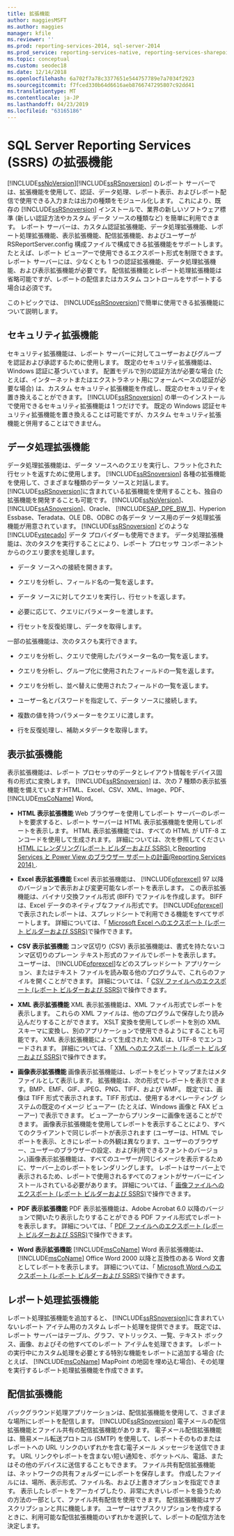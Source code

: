 ```yaml
---
title: 拡張機能
author: maggiesMSFT
ms.author: maggies
manager: kfile
ms.reviewer: ''
ms.prod: reporting-services-2014, sql-server-2014
ms.prod_service: reporting-services-native, reporting-services-sharepoint
ms.topic: conceptual
ms.custom: seodec18
ms.date: 12/14/2018
ms.openlocfilehash: 6a702f7a78c3377651e544757789e7a7034f2923
ms.sourcegitcommit: f7fced330b64d6616aeb8766747295807c92dd41
ms.translationtype: MT
ms.contentlocale: ja-JP
ms.lasthandoff: 04/23/2019
ms.locfileid: "63165186"
---
```

# <a name="extensions-for-sql-server-reporting-services-ssrs"></a>SQL Server Reporting Services (SSRS) の拡張機能

  [!INCLUDE[ssNoVersion](../includes/ssnoversion-md.md)][!INCLUDE[ssRSnoversion](../includes/ssrsnoversion-md.md)] のレポート サーバーでは、拡張機能を使用して、認証、データ処理、レポート表示、およびレポート配信で使用できる入力または出力の種類をモジュール化します。 これにより、既存の [!INCLUDE[ssRSnoversion](../includes/ssrsnoversion-md.md)] インストールで、業界の新しいソフトウェア標準 (新しい認証方法やカスタム データ ソースの種類など) を簡単に利用できます。 レポート サーバーは、カスタム認証拡張機能、データ処理拡張機能、レポート処理拡張機能、表示拡張機能、配信拡張機能、およびユーザーが RSReportServer.config 構成ファイルで構成できる拡張機能をサポートします。 たとえば、レポート ビューアーで使用できるエクスポート形式を制限できます。 レポート サーバーには、少なくとも 1 つの認証拡張機能、データ処理拡張機能、および表示拡張機能が必要です。 配信拡張機能とレポート処理拡張機能は省略可能ですが、レポートの配信またはカスタム コントロールをサポートする場合は必須です。  
  
 このトピックでは、 [!INCLUDE[ssRSnoversion](../includes/ssrsnoversion-md.md)]で簡単に使用できる拡張機能について説明します。  
  
## <a name="security-extensions"></a>セキュリティ拡張機能

 セキュリティ拡張機能は、レポート サーバーに対してユーザーおよびグループを認証および承認するために使用します。 既定のセキュリティ拡張機能は、Windows 認証に基づいています。 配置モデルで別の認証方法が必要な場合 (たとえば、インターネットまたはエクストラネット用にフォームベースの認証が必要な場合) は、カスタム セキュリティ拡張機能を作成し、既定のセキュリティを置き換えることができます。 [!INCLUDE[ssRSnoversion](../includes/ssrsnoversion-md.md)] の単一のインストールで使用できるセキュリティ拡張機能は 1 つだけです。 既定の Windows 認証セキュリティ拡張機能を置き換えることは可能ですが、カスタム セキュリティ拡張機能と併用することはできません。  
  
## <a name="data-processing-extensions"></a>データ処理拡張機能

 データ処理拡張機能は、データ ソースへのクエリを実行し、フラット化された行セットを返すために使用します。 [!INCLUDE[ssRSnoversion](../includes/ssrsnoversion-md.md)] 各種の拡張機能を使用して、さまざまな種類のデータ ソースと対話します。 [!INCLUDE[ssRSnoversion](../includes/ssrsnoversion-md.md)]に含まれている拡張機能を使用することも、独自の拡張機能を開発することも可能です。 [!INCLUDE[ssNoVersion](../includes/ssnoversion-md.md)]、 [!INCLUDE[ssASnoversion](../includes/ssasnoversion-md.md)]、Oracle、 [!INCLUDE[SAP_DPE_BW_1](../includes/sap-dpe-bw-1-md.md)]、Hyperion Essbase、Teradata、OLE DB、ODBC の各データ ソース用のデータ処理拡張機能が用意されています。 [!INCLUDE[ssRSnoversion](../includes/ssrsnoversion-md.md)] どのような [!INCLUDE[vstecado](../includes/vstecado-md.md)] データ プロバイダーも使用できます。 データ処理拡張機能は、次のタスクを実行することにより、レポート プロセッサ コンポーネントからのクエリ要求を処理します。  
  
- データ ソースへの接続を開きます。  
  
- クエリを分析し、フィールド名の一覧を返します。  
  
- データ ソースに対してクエリを実行し、行セットを返します。  
  
- 必要に応じて、クエリにパラメーターを渡します。  
  
- 行セットを反復処理し、データを取得します。  
  
一部の拡張機能は、次のタスクも実行できます。  
  
- クエリを分析し、クエリで使用したパラメーター名の一覧を返します。  
  
- クエリを分析し、グループ化に使用されたフィールドの一覧を返します。  
  
- クエリを分析し、並べ替えに使用されたフィールドの一覧を返します。  
  
- ユーザー名とパスワードを指定して、データ ソースに接続します。  
  
- 複数の値を持つパラメーターをクエリに渡します。  
  
- 行を反復処理し、補助メタデータを取得します。  
  
## <a name="rendering-extensions"></a>表示拡張機能

 表示拡張機能は、レポート プロセッサのデータとレイアウト情報をデバイス固有の形式に変換します。 [!INCLUDE[ssRSnoversion](../includes/ssrsnoversion-md.md)] は、次の 7 種類の表示拡張機能を備えています:HTML、Excel、CSV、XML、Image、PDF、[!INCLUDE[msCoName](../includes/msconame-md.md)] Word。  
  
- **HTML 表示拡張機能** Web ブラウザーを使用してレポート サーバーのレポートを要求すると、レポート サーバーは HTML 表示拡張機能を使用してレポートを表示します。 HTML 表示拡張機能では、すべての HTML が UTF-8 エンコードを使用して生成されます。 詳細については、次を参照してください[HTML にレンダリング&#40;レポート ビルダーおよび SSRS&#41; ](report-builder/rendering-to-html-report-builder-and-ssrs.md)と[Reporting Services と Power View のブラウザー サポートの計画&#40;Reporting Services 2014&#41; ](../../2014/reporting-services/browser-support-for-reporting-services-and-power-view.md).  
  
- **Excel 表示拡張機能** Excel 表示拡張機能は、 [!INCLUDE[ofprexcel](../includes/ofprexcel-md.md)] 97 以降のバージョンで表示および変更可能なレポートを表示します。 この表示拡張機能は、バイナリ交換ファイル形式 (BIFF) でファイルを作成します。 BIFF は、Excel データのネイティブなファイル形式です。 [!INCLUDE[ofprexcel](../includes/ofprexcel-md.md)] で表示されたレポートは、スプレッドシートで利用できる機能をすべてサポートします。 詳細については、「 [Microsoft Excel へのエクスポート &#40;レポート ビルダーおよび SSRS&#41;](report-builder/exporting-to-microsoft-excel-report-builder-and-ssrs.md)で操作できます。  
  
- **CSV 表示拡張機能** コンマ区切り (CSV) 表示拡張機能は、書式を持たないコンマ区切りのプレーン テキスト形式のファイルでレポートを表示します。 ユーザーは、 [!INCLUDE[ofprexcel](../includes/ofprexcel-md.md)]などのスプレッドシート アプリケーション、またはテキスト ファイルを読み取る他のプログラムで、これらのファイルを開くことができます。 詳細については、「 [CSV ファイルへのエクスポート &#40;レポート ビルダーおよび SSRS&#41;](report-builder/exporting-to-a-csv-file-report-builder-and-ssrs.md)で操作できます。  
  
- **XML 表示拡張機能** XML 表示拡張機能は、XML ファイル形式でレポートを表示します。 これらの XML ファイルは、他のプログラムで保存したり読み込んだりすることができます。 XSLT 変換を使用してレポートを別の XML スキーマに変換し、別のアプリケーションで使用できるようにすることも可能です。 XML 表示拡張機能によって生成された XML は、UTF-8 でエンコードされます。 詳細については、「 [XML へのエクスポート &#40;レポート ビルダーおよび SSRS&#41;](report-builder/exporting-to-xml-report-builder-and-ssrs.md)で操作できます。  
  
-   **画像表示拡張機能** 画像表示拡張機能は、レポートをビットマップまたはメタファイルとして表示します。 拡張機能は、次の形式でレポートを表示できます。BMP、EMF、GIF、JPEG、PNG、TIFF、および WMF。 既定では、画像は TIFF 形式で表示されます。TIFF 形式は、使用するオペレーティング システムの既定のイメージ ビューアー (たとえば、Windows 画像と FAX ビューアー) で表示できます。 ビューアーからプリンターに画像を送ることができます。 画像表示拡張機能を使用してレポートを表示することにより、すべてのクライアントで同じレポートが表示されます (ユーザーは、HTML でレポートを表示、ときにレポートの外観は異なります、ユーザーのブラウザー、ユーザーのブラウザーの設定、および利用できるフォントのバージョン。)画像表示拡張機能は、すべてのユーザーが同じイメージを表示するために、サーバー上のレポートをレンダリングします。 レポートはサーバー上で表示されるため、レポートで使用されるすべてのフォントがサーバーにインストールされている必要があります。 詳細については、「 [画像ファイルへのエクスポート &#40;レポート ビルダーおよび SSRS&#41;](report-builder/exporting-to-an-image-file-report-builder-and-ssrs.md)で操作できます。  
  
- **PDF 表示拡張機能** PDF 表示拡張機能は、Adobe Acrobat 6.0 以降のバージョンで開いたり表示したりすることができる PDF ファイル形式でレポートを表示します。 詳細については、「 [PDF ファイルへのエクスポート &#40;レポート ビルダーおよび SSRS&#41;](report-builder/exporting-to-a-pdf-file-report-builder-and-ssrs.md)で操作できます。  
  
- **Word 表示拡張機能** [!INCLUDE[msCoName](../includes/msconame-md.md)] Word 表示拡張機能は、 [!INCLUDE[msCoName](../includes/msconame-md.md)] Office Word 2000 以降と互換性のある Word 文書としてレポートを表示します。 詳細については、「 [Microsoft Word へのエクスポート &#40;レポート ビルダーおよび SSRS&#41;](report-builder/exporting-to-microsoft-word-report-builder-and-ssrs.md)で操作できます。  
  
## <a name="report-processing-extensions"></a>レポート処理拡張機能

 レポート処理拡張機能を追加すると、 [!INCLUDE[ssRSnoversion](../includes/ssrsnoversion-md.md)]に含まれていないレポート アイテム用のカスタム レポート処理を提供できます。 既定では、レポート サーバーはテーブル、グラフ、マトリックス、一覧、テキスト ボックス、画像、およびその他すべてのレポート アイテムを処理できます。 レポートの実行中にカスタム処理を必要とする特別な機能をレポートに追加する場合 (たとえば、 [!INCLUDE[msCoName](../includes/msconame-md.md)] MapPoint の地図を埋め込む場合)、その処理を実行するレポート処理拡張機能を作成できます。  
  
## <a name="delivery-extensions"></a>配信拡張機能

 バックグラウンド処理アプリケーションは、配信拡張機能を使用して、さまざまな場所にレポートを配信します。 [!INCLUDE[ssRSnoversion](../includes/ssrsnoversion-md.md)] 電子メールの配信拡張機能とファイル共有の配信拡張機能があります。 電子メール配信拡張機能は、簡易メール転送プロトコル (SMTP) を使用して、レポートそのものまたはレポートへの URL リンクのいずれかを含む電子メール メッセージを送信できます。 URL リンクやレポートを含まない短い通知を、ポケットベル、電話、またはその他のデバイスに送信することもできます。 ファイル共有配信拡張機能は、ネットワークの共有フォルダーにレポートを保存します。 作成したファイルには、場所、表示形式、ファイル名、および上書きオプションを指定できます。 表示したレポートをアーカイブしたり、非常に大きいレポートを扱うための方法の一部として、ファイル共有配信を使用できます。 配信拡張機能はサブスクリプションと共に機能します。 ユーザーはサブスクリプションを作成するときに、利用可能な配信拡張機能のいずれかを選択して、レポートの配信方法を決定します。